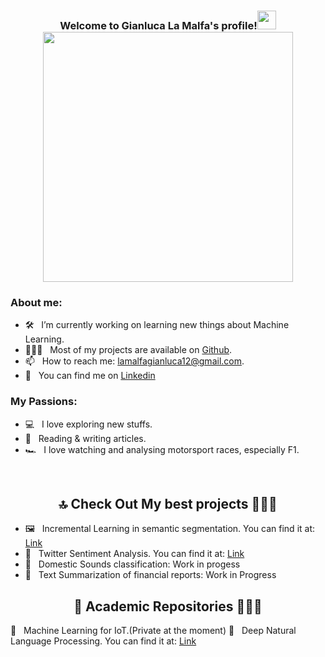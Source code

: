 <h3 align="center">
  Welcome to Gianluca La Malfa's profile!<img src="https://user-images.githubusercontent.com/66356627/141089316-4fe9d01b-8d20-4732-8dee-a13582771302.gif" width="30">
  <br/>

  <img src="https://user-images.githubusercontent.com/66356627/141088807-30410fcb-59c5-4080-adce-657a8908c093.gif" width="400">
</h3>


### About me:

- 🛠 &nbsp; I’m currently working on learning new things about Machine Learning.
- 👨🏻‍💻 &nbsp; Most of my projects are available on [Github](https://github.com/GianlucaLM-1).
- 📫 &nbsp; How to reach me: lamalfagianluca12@gmail.com.
- 💼 &nbsp; You can find me on <a href="https://www.linkedin.com/in/gianluca-la-malfa-a748ba1b8/"> Linkedin </a>

### My Passions:

- 💻 &nbsp; I love exploring new stuffs.
- 📰 &nbsp; Reading & writing articles.
- 🏎 &nbsp; I love watching and analysing motorsport races, especially F1.

<br/>

<h2  align="center">🔝 Check Out My best projects 👨🏻‍💻 </h2>

- 🖼 &nbsp; Incremental Learning in semantic segmentation. You can find it at: <a href="https://github.com/GianlucaLM-1/incremental-learning-semantic-segmentation"> Link </a>
- 🐥 &nbsp; Twitter Sentiment Analysis. You can find it at: <a href="https://github.com/GianlucaLM-1/Twitter-Sentiment-Analysis"> Link </a>
- 🎼 &nbsp; Domestic Sounds classification: Work in progess
- 📖 &nbsp; Text Summarization of financial reports: Work in Progress

<h2  align="center">📕 Academic Repositories 👨🏻‍💻 </h2>
 📗 &nbsp; Machine Learning for IoT.(Private at the moment)
 📙 &nbsp; Deep Natural Language Processing. You can find it at: <a href="https://github.com/GianlucaLM-1/NLP-Works"> Link </a>
  
  



